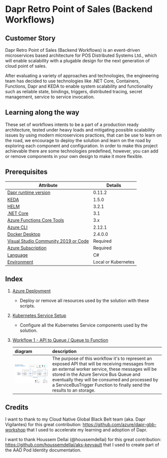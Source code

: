 # Dapr Retro Point of Sales (Backend Workflows)

## Customer Story

Dapr Retro Point of Sales (Backend Workflows) is an event-driven microservices based architecture for POS Distributed Systems Ltd., which will enable scalability with a plugable design for the next generation of cloud point of sales.

After evaluating a variety of approaches and technologies, the engineering team has decided to use technologies like .NET Core, Containers, Functions, Dapr and KEDA to enable system scalability and functionality such as reliable state, bindings, triggers, distributed tracing, secret management, service to service invocation. 

## Learning along the way

These set of workflows intents to be a part of a production ready architecture, tested under heavy loads and mitigating possible scalability issues by using modern microservices practices, that can be use to learn on the road, we encourage to deploy the solution and learn on the road by exploring each component and configuration. In order to make this project achievable there are some technologies predefined, however, you can add or remove components in your own design to make it more flexible.

## Prerequisites

| Attribute | Details |
|--------|--------|
| [Dapr runtime version](https://github.com/dapr/docs/blob/master/getting-started/environment-setup.md#prerequisites) | 0.11.2 |
| [KEDA](https://keda.sh/) | 1.5.0 |
| [HELM](https://helm.sh/docs/intro/install/) | 3.2.1 |
| [.NET Core](https://dotnet.microsoft.com/download/dotnet-core/3.1) | 3.1 |
| [Azure Functions Core Tools](https://docs.microsoft.com/en-us/azure/azure-functions/functions-run-local) | 3.x |
| [Azure CLI](https://docs.microsoft.com/en-us/cli/azure/install-azure-cli?view=azure-cli-latest) | 2.12.1 |
| [Docker Desktop](https://docs.docker.com/engine/install/) | 2.4.0.0 |
| [Visual Studio Community 2019 or Code](https://visualstudio.microsoft.com/es/downloads/) | Required |
| [Azure Subscription](https://portal.azure.com/) | Required |
| [Language](#) | C# |
| [Environment](#) | Local or Kubernetes |

## Index

1. [Azure Deployment](README-AzureDeployment.md)
    - Deploy or remove all resources used by the solution with these scripts.
2. [Kubernetes Service Setup](README-KubernetesSetup.md)
    - Configure all the Kubernetes Service components used by the solution.
3. [Workflow 1 - API to Queue / Queue to Function](README-Workflow-1.md)

    | diagram  | description |
    |---|---|
    | <div><img src="resources/images/architecture-workflow-1.png" width="500" /></div> | The purpose of this workflow it's to represent an exposed API that will be receiving messages from an external worker service, these messages will be stored in the Azure Service Bus Queue and eventually they will be consumed and processed by a ServiceBusTrigger Function to finally send the results to an storage. |

## Credits

I want to thank to my Cloud Native Global Black Belt team (aka. Dapr Vigilantes) for this great contribution: https://github.com/azure/dapr-gbb-workshop that I used to accelerate my learning and adoption of Dapr.

I want to thank Houssem Dellai (@houssemdellai) for this great contribution: https://github.com/houssemdellai/aks-keyvault that I used to create part of the AAD Pod Identity documentation.